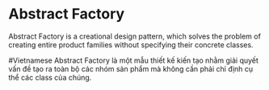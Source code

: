 # Abstract Factory
Abstract Factory is a creational design pattern, which solves the problem of creating entire product families without specifying their concrete classes.

#Vietnamese
Abstract Factory là một mẫu thiết kế kiến tạo nhằm giải quyết vấn đề tạo ra toàn bộ các nhóm sản phẩm mà không cần phải chỉ định cụ thể các class của chúng.
